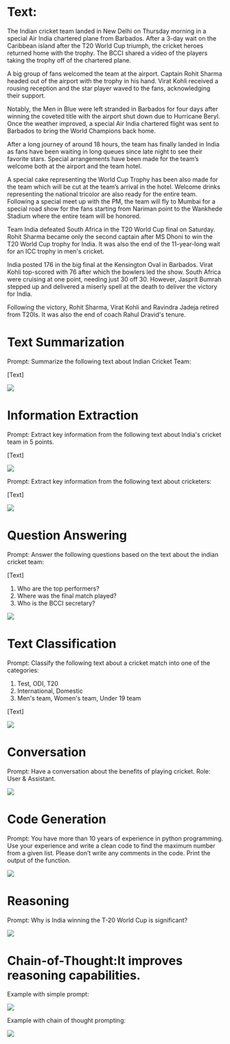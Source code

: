 # Text:

The Indian cricket team landed in New Delhi on Thursday morning in a special Air India chartered plane from Barbados. After a 3-day wait on the Caribbean island after the T20 World Cup triumph, the cricket heroes returned home with the trophy. The BCCI shared a video of the players taking the trophy off of the chartered plane.

A big group of fans welcomed the team at the airport. Captain Rohit Sharma headed out of the airport with the trophy in his hand. Virat Kohli received a rousing reception and the star player waved to the fans, acknowledging their support.

Notably, the Men in Blue were left stranded in Barbados for four days after winning the coveted title with the airport shut down due to Hurricane Beryl. Once the weather improved, a special Air India chartered flight was sent to Barbados to bring the World Champions back home.

After a long journey of around 18 hours, the team has finally landed in India as fans have been waiting in long queues since late night to see their favorite stars. Special arrangements have been made for the team’s welcome both at the airport and the team hotel.

A special cake representing the World Cup Trophy has been also made for the team which will be cut at the team’s arrival in the hotel. Welcome drinks representing the national tricolor are also ready for the entire team. Following a special meet up with the PM, the team will fly to Mumbai for a special road show for the fans starting from Nariman point to the Wankhede Stadium where the entire team will be honored.

Team India defeated South Africa in the T20 World Cup final on Saturday. Rohit Sharma became only the second captain after MS Dhoni to win the T20 World Cup trophy for India. It was also the end of the 11-year-long wait for an ICC trophy in men's cricket.

India posted 176 in the big final at the Kensington Oval in Barbados. Virat Kohli top-scored with 76 after which the bowlers led the show. South Africa were cruising at one point, needing just 30 off 30. However, Jasprit Bumrah stepped up and delivered a miserly spell at the death to deliver the victory for India.

Following the victory, Rohit Sharma, Virat Kohli and Ravindra Jadeja retired from T20Is. It was also the end of coach Rahul Dravid's tenure.

# Text Summarization

Prompt: Summarize the following text about Indian Cricket Team:

[Text]

<img src="Images/summary.png">

# Information Extraction

Prompt: Extract key information from the following text about India's cricket team in 5 points. 

[Text]

<img src="Images/key-points-team.png">

Prompt: Extract key information from the following text about cricketers:

[Text]

<img src="Images/key-point-cricketer.png">

# Question Answering

Prompt: Answer the following questions based on the text about the indian cricket team:

[Text] 
1. Who are the top performers? 
2. Where was the final match played? 
3. Who is the BCCI secretary?

<img src="Images/Q-A.png">

# Text Classification 

Prompt: Classify the following text about a cricket match into one of the categories:
1. Test, ODI, T20 
2. International, Domestic 
3. Men's team, Women's team, Under 19 team 

[Text]

<img src="Images/classification.png">

# Conversation 

Prompt: Have a conversation about the benefits of playing cricket. Role: User & Assistant.

<img src="Images/conversation.png">

# Code Generation

Prompt: You have more than 10 years of experience in python programming. Use your experience and write a clean code to find the maximum number from a given list. Please don’t write any comments in the code. Print the output of the function.

<img src="Images/code-generation.png">

# Reasoning

Prompt: Why is India winning the T-20 World Cup is significant?

<img src="Images/resoning1.png">

# Chain-of-Thought:It improves reasoning capabilities.

Example with simple prompt:

<img src="Images/COT1.png">

Example with chain of thought prompting:

<img src="Images/COT2.png">



